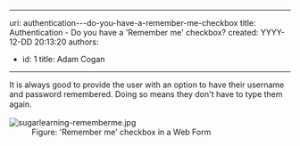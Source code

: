 

---
uri: authentication---do-you-have-a-remember-me-checkbox
title: Authentication - Do you have a 'Remember me' checkbox?
created: YYYY-12-DD 20:13:20
authors:
  - id: 1
    title: Adam Cogan
---




<span class='intro'> <p>​​It is always good to provide the user with an option to have their username and password remembered. Doing so means they don't have to type them again.<span style="line-height&#58;20px;">​​</span></p> </span>

<dl class="goodImage"><dt>
      <img src="/PublishingImages/sugarlearning-rememberme.jpg" alt="sugarlearning-rememberme.jpg" />
      <br>
   </dt><dd>Figure&#58; 'Remember me' checkbox in a Web Form</dd></dl>​


